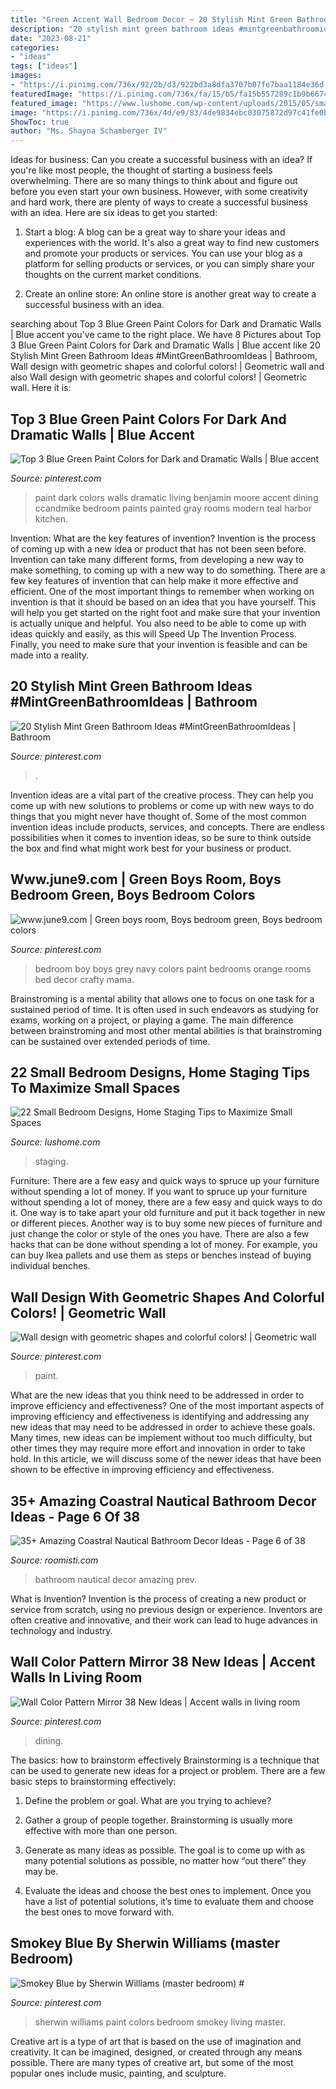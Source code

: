 ```yaml
---
title: "Green Accent Wall Bedroom Decor ~ 20 Stylish Mint Green Bathroom Ideas #mintgreenbathroomideas"
description: "20 stylish mint green bathroom ideas #mintgreenbathroomideas"
date: "2023-08-21"
categories:
- "ideas"
tags: ["ideas"]
images:
- "https://i.pinimg.com/736x/92/2b/d3/922bd3a8dfa3707b07fe7baa1184e36d.jpg"
featuredImage: "https://i.pinimg.com/736x/fa/15/b5/fa15b557289c1b9b66745c678b7802b3--green-boys-bedrooms-green-boys-room.jpg"
featured_image: "https://www.lushome.com/wp-content/uploads/2015/05/small-spaces-bedroom-designs-decorating-ideas-20.jpg"
image: "https://i.pinimg.com/736x/4d/e9/83/4de9834ebc03075872d97c41fe0b786d.jpg"
ShowToc: true
author: "Ms. Shayna Schamberger IV"
---
```



Ideas for business: Can you create a successful business with an idea?
If you're like most people, the thought of starting a business feels overwhelming. There are so many things to think about and figure out before you even start your own business. However, with some creativity and hard work, there are plenty of ways to create a successful business with an idea. Here are six ideas to get you started:
1) Start a blog: A blog can be a great way to share your ideas and experiences with the world. It's also a great way to find new customers and promote your products or services. You can use your blog as a platform for selling products or services, or you can simply share your thoughts on the current market conditions.

2) Create an online store: An online store is another great way to create a successful business with an idea.

	

		
searching about Top 3 Blue Green Paint Colors for Dark and Dramatic Walls | Blue accent you've came to the right place. We have 8 Pictures about Top 3 Blue Green Paint Colors for Dark and Dramatic Walls | Blue accent like 20 Stylish Mint Green Bathroom Ideas #MintGreenBathroomIdeas | Bathroom, Wall design with geometric shapes and colorful colors! | Geometric wall and also Wall design with geometric shapes and colorful colors! | Geometric wall. Here it is:
		
    
## Top 3 Blue Green Paint Colors For Dark And Dramatic Walls | Blue Accent

<img loading=lazy src="https://i.pinimg.com/736x/ff/41/fb/ff41fb9c0828771f9f18611c83b424dd.jpg" onerror="this.onerror=null;this.src='https://tse1.mm.bing.net/th?id=OIP.wLiymUfX6hzKMLEJ7hN3mQHaLH&amp;pid=15.1';" alt="Top 3 Blue Green Paint Colors for Dark and Dramatic Walls | Blue accent">

_Source: pinterest.com_

>paint dark colors walls dramatic living benjamin moore accent dining ccandmike bedroom paints painted gray rooms modern teal harbor kitchen. 

	

Invention: What are the key features of invention?
Invention is the process of coming up with a new idea or product that has not been seen before. Invention can take many different forms, from developing a new way to make something, to coming up with a new way to do something. There are a few key features of invention that can help make it more effective and efficient. 
One of the most important things to remember when working on invention is that it should be based on an idea that you have yourself. This will help you get started on the right foot and make sure that your invention is actually unique and helpful. You also need to be able to come up with ideas quickly and easily, as this will Speed Up The Invention Process. Finally, you need to make sure that your invention is feasible and can be made into a reality.

    
## 20 Stylish Mint Green Bathroom Ideas #MintGreenBathroomIdeas | Bathroom

<img loading=lazy src="https://i.pinimg.com/736x/4d/e9/83/4de9834ebc03075872d97c41fe0b786d.jpg" onerror="this.onerror=null;this.src='https://tse3.mm.bing.net/th?id=OIP.NoW9_n6TPnSUucBr6cDC2QHaLH&amp;pid=15.1';" alt="20 Stylish Mint Green Bathroom Ideas #MintGreenBathroomIdeas | Bathroom">

_Source: pinterest.com_

>. 

	

Invention ideas are a vital part of the creative process. They can help you come up with new solutions to problems or come up with new ways to do things that you might never have thought of. Some of the most common invention ideas include products, services, and concepts. There are endless possibilities when it comes to invention ideas, so be sure to think outside the box and find what might work best for your business or product.

    
## Www.june9.com | Green Boys Room, Boys Bedroom Green, Boys Bedroom Colors

<img loading=lazy src="https://i.pinimg.com/736x/fa/15/b5/fa15b557289c1b9b66745c678b7802b3--green-boys-bedrooms-green-boys-room.jpg" onerror="this.onerror=null;this.src='https://tse4.mm.bing.net/th?id=OIP.PoN4Q_bMg9SX5JASBrIJWwAAAA&amp;pid=15.1';" alt="www.june9.com | Green boys room, Boys bedroom green, Boys bedroom colors">

_Source: pinterest.com_

>bedroom boy boys grey navy colors paint bedrooms orange rooms bed decor crafty mama. 

	

Brainstroming is a mental ability that allows one to focus on one task for a sustained period of time. It is often used in such endeavors as studying for exams, working on a project, or playing a game. The main difference between brainstroming and most other mental abilities is that brainstroming can be sustained over extended periods of time.

    
## 22 Small Bedroom Designs, Home Staging Tips To Maximize Small Spaces

<img loading=lazy src="https://www.lushome.com/wp-content/uploads/2015/05/small-spaces-bedroom-designs-decorating-ideas-20.jpg" onerror="this.onerror=null;this.src='https://tse3.mm.bing.net/th?id=OIP.IKyDU-Sv_hhBut0qFMlepwHaJ3&amp;pid=15.1';" alt="22 Small Bedroom Designs, Home Staging Tips to Maximize Small Spaces">

_Source: lushome.com_

>staging. 

	

Furniture: There are a few easy and quick ways to spruce up your furniture without spending a lot of money.
If you want to spruce up your furniture without spending a lot of money, there are a few easy and quick ways to do it. One way is to take apart your old furniture and put it back together in new or different pieces. Another way is to buy some new pieces of furniture and just change the color or style of the ones you have. There are also a few hacks that can be done without spending a lot of money. For example, you can buy Ikea pallets and use them as steps or benches instead of buying individual benches.

    
## Wall Design With Geometric Shapes And Colorful Colors! | Geometric Wall

<img loading=lazy src="https://i.pinimg.com/736x/b3/28/e4/b328e4a3d86a157f13e432ca008db793.jpg" onerror="this.onerror=null;this.src='https://tse3.mm.bing.net/th?id=OIP.zlUJYz3H4YPZcyRXr3KbLwHaJ3&amp;pid=15.1';" alt="Wall design with geometric shapes and colorful colors! | Geometric wall">

_Source: pinterest.com_

>paint. 

	

What are the new ideas that you think need to be addressed in order to improve efficiency and effectiveness?
One of the most important aspects of improving efficiency and effectiveness is identifying and addressing any new ideas that may need to be addressed in order to achieve these goals. Many times, new ideas can be implement without too much difficulty, but other times they may require more effort and innovation in order to take hold. In this article, we will discuss some of the newer ideas that have been shown to be effective in improving efficiency and effectiveness.

    
## 35+ Amazing Coastral Nautical Bathroom Decor Ideas - Page 6 Of 38

<img loading=lazy src="https://roomisti.com/wp-content/uploads/2018/11/35-Amazing-Coastral-Nautical-Bathroom-Decor-Ideas-06.jpg" onerror="this.onerror=null;this.src='https://tse4.mm.bing.net/th?id=OIP.qaAt-frZv3-H1WF26dE36wHaLH&amp;pid=15.1';" alt="35+ Amazing Coastral Nautical Bathroom Decor Ideas - Page 6 of 38">

_Source: roomisti.com_

>bathroom nautical decor amazing prev. 

	

What is Invention?
Invention is the process of creating a new product or service from scratch, using no previous design or experience. Inventors are often creative and innovative, and their work can lead to huge advances in technology and industry.

    
## Wall Color Pattern Mirror 38 New Ideas | Accent Walls In Living Room

<img loading=lazy src="https://i.pinimg.com/736x/57/ca/2c/57ca2cb3565212553740eb29bb26be2c.jpg" onerror="this.onerror=null;this.src='https://tse3.mm.bing.net/th?id=OIP.gNBrrMocY0Yn6-ncwVkpawAAAA&amp;pid=15.1';" alt="Wall Color Pattern Mirror 38 New Ideas | Accent walls in living room">

_Source: pinterest.com_

>dining. 

	

The basics: how to brainstorm effectively
Brainstorming is a technique that can be used to generate new ideas for a project or problem. There are a few basic steps to brainstorming effectively:
1. Define the problem or goal. What are you trying to achieve?

2. Gather a group of people together. Brainstorming is usually more effective with more than one person.

3. Generate as many ideas as possible. The goal is to come up with as many potential solutions as possible, no matter how “out there” they may be.

4. Evaluate the ideas and choose the best ones to implement. Once you have a list of potential solutions, it’s time to evaluate them and choose the best ones to move forward with.

    
## Smokey Blue By Sherwin Williams (master Bedroom) #

<img loading=lazy src="https://i.pinimg.com/736x/92/2b/d3/922bd3a8dfa3707b07fe7baa1184e36d.jpg" onerror="this.onerror=null;this.src='https://tse4.mm.bing.net/th?id=OIP.6ewV-bwl_mK3nsA8yBaDkQHaJ3&amp;pid=15.1';" alt="Smokey Blue by Sherwin Williams (master bedroom) #">

_Source: pinterest.com_

>sherwin williams paint colors bedroom smokey living master. 

	

Creative art is a type of art that is based on the use of imagination and creativity. It can be imagined, designed, or created through any means possible. There are many types of creative art, but some of the most popular ones include music, painting, and sculpture.

